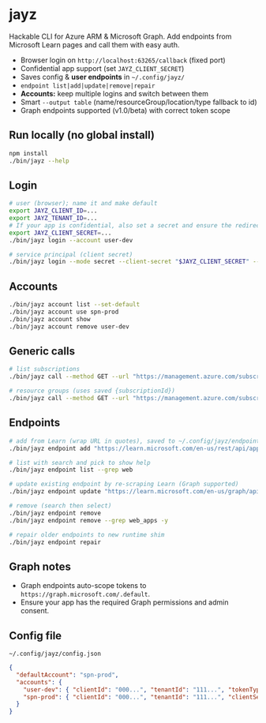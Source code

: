 # jayz

Hackable CLI for Azure ARM & Microsoft Graph. Add endpoints from Microsoft Learn pages and call them with easy auth.

- Browser login on `http://localhost:63265/callback` (fixed port)
- Confidential app support (set `JAYZ_CLIENT_SECRET`)
- Saves config & **user endpoints** in `~/.config/jayz/`
- `endpoint list|add|update|remove|repair`
- **Accounts:** keep multiple logins and switch between them
- Smart `--output table` (name/resourceGroup/location/type fallback to id)
- Graph endpoints supported (v1.0/beta) with correct token scope

## Run locally (no global install)
```bash
npm install
./bin/jayz --help
```

## Login
```bash
# user (browser); name it and make default
export JAYZ_CLIENT_ID=...
export JAYZ_TENANT_ID=...
# If your app is confidential, also set a secret and ensure the redirect: http://localhost:63265/callback
export JAYZ_CLIENT_SECRET=...
./bin/jayz login --account user-dev

# service principal (client secret)
./bin/jayz login --mode secret --client-secret "$JAYZ_CLIENT_SECRET" --account spn-prod
```

## Accounts
```bash
./bin/jayz account list --set-default
./bin/jayz account use spn-prod
./bin/jayz account show
./bin/jayz account remove user-dev
```

## Generic calls
```bash
# list subscriptions
./bin/jayz call --method GET --url "https://management.azure.com/subscriptions" --params '{"api-version":"2020-01-01"}'

# resource groups (uses saved {subscriptionId})
./bin/jayz call --method GET --url "https://management.azure.com/subscriptions/{subscriptionId}/resourcegroups" --params '{"api-version":"2021-04-01"}' --output table
```

## Endpoints
```bash
# add from Learn (wrap URL in quotes), saved to ~/.config/jayz/endpoints
./bin/jayz endpoint add "https://learn.microsoft.com/en-us/rest/api/appservice/web-apps/create-deployment?view=rest-appservice-2024-11-01"

# list with search and pick to show help
./bin/jayz endpoint list --grep web

# update existing endpoint by re-scraping Learn (Graph supported)
./bin/jayz endpoint update "https://learn.microsoft.com/en-us/graph/api/application-post-owners?view=graph-rest-1.0"

# remove (search then select)
./bin/jayz endpoint remove
./bin/jayz endpoint remove --grep web_apps -y

# repair older endpoints to new runtime shim
./bin/jayz endpoint repair
```

## Graph notes
- Graph endpoints auto-scope tokens to `https://graph.microsoft.com/.default`.
- Ensure your app has the required Graph permissions and admin consent.

## Config file
`~/.config/jayz/config.json`
```json
{
  "defaultAccount": "spn-prod",
  "accounts": {
    "user-dev": { "clientId": "000...", "tenantId": "111...", "tokenType": "browser_oauth", "refreshToken": "****", "subscriptionId": "222..." },
    "spn-prod": { "clientId": "000...", "tenantId": "111...", "clientSecret": "****", "tokenType": "client_secret", "subscriptionId": "222..." }
  }
}
```
